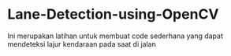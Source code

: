 # Lane-Detection-using-OpenCV

Ini merupakan latihan untuk membuat code sederhana yang dapat mendeteksi lajur kendaraan pada saat di jalan